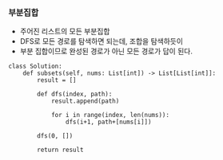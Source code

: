 ### 부분집합
- 주어진 리스트의 모든 부분집합
- DFS로 모든 경로를 탐색하면 되는데, 조합을 탐색하듯이
- 부분 집합이므로 완성된 경로가 아닌 모든 경로가 답이 된다.

```
class Solution:
    def subsets(self, nums: List[int]) -> List[List[int]]:
        result = []
        
        def dfs(index, path):
            result.append(path)
            
            for i in range(index, len(nums)):
                dfs(i+1, path+[nums[i]])
            
        dfs(0, [])
        
        return result 
```  
 
